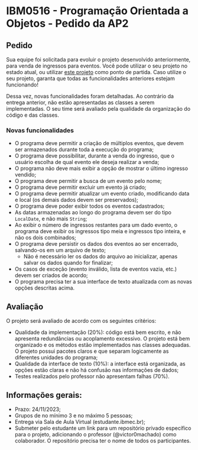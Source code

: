 # IBM0516 - Programação Orientada a Objetos - Pedido da AP2

## Pedido

Sua equipe foi solicitada para evoluir o projeto desenvolvido anteriormente, para venda de ingressos para eventos. Você pode utilizar o seu projeto no estado atual, ou utilizar [este projeto](https://github.com/victor0machado/poo-2023.2/tree/main/ap1) como ponto de partida. Caso utilize o seu projeto, garanta que todas as funcionalidades anteriores estejam funcionando!

Dessa vez, novas funcionalidades foram detalhadas. Ao contrário da entrega anterior, não estão apresentadas as classes a serem implementadas. O seu time será avaliado pela qualidade da organização do código e das classes.

### Novas funcionalidades

* O programa deve permitir a criação de múltiplos eventos, que devem ser armazenados durante toda a execução do programa;
* O programa deve possibilitar, durante a venda do ingresso, que o usuário escolha de qual evento ele deseja realizar a venda;
* O programa não deve mais exibir a opção de mostrar o último ingresso vendido;
* O programa deve permitir a busca de um evento pelo nome;
* O programa deve permitir excluir um evento já criado;
* O programa deve permitir atualizar um evento criado, modificando data e local (os demais dados devem ser preservados);
* O programa deve poder exibir todos os eventos cadastrados;
* As datas armazenadas ao longo do programa devem ser do tipo `LocalDate`, e não mais `String`;
* Ao exibir o número de ingressos restantes para um dado evento, o programa deve exibir os ingressos tipo meia e ingressos tipo inteira, e não os dois combinados;
* O programa deve persistir os dados dos eventos ao ser encerrado, salvando-os em um arquivo de texto;
  * Não é necessário ler os dados do arquivo ao inicializar, apenas salvar os dados quando for finalizar;
* Os casos de exceção (evento inválido, lista de eventos vazia, etc.) devem ser criados de acordo;
* O programa precisa ter a sua interface de texto atualizada com as novas opções descritas acima.

## Avaliação

O projeto será avaliado de acordo com os seguintes critérios:

* Qualidade da implementação (20%): código está bem escrito, e não apresenta redundâncias ou acoplamento excessivo. O projeto está bem organizado e os métodos estão implementados nas classes adequadas. O projeto possui pacotes claros e que separam logicamente as diferentes unidades do programa;
* Qualidade da interface de texto (10%): a interface está organizada, as opções estão claras e não há confusão nas informações de dados;
* Testes realizados pelo professor não apresentam falhas (70%).

## Informações gerais:

* Prazo: 24/11/2023;
* Grupos de no mínimo 3 e no máximo 5 pessoas;
* Entrega via Sala de Aula Virtual (estudante.ibmec.br);
* Submeter pelo estudante um link para um repositório privado específico para o projeto, adicionando o professor (@victor0machado) como colaborador. O repositório precisa ter o nome de todos os participantes.

